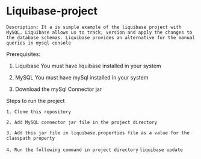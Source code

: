 # Liquibase-project
```Description: It a is simple example of the liquibase project with MySQL. Liquibase allows us to track, version and apply the changes to the database schemas. Liquibase provides an alternative for the manual queries in mysql console ```

Prerequisites:

1. Liquibase
   You must have liquibase installed in your system 

2. MySQL
   You must have mySql installed in your system

3. Download the mySql Connector jar 

Steps to run the project

```1. Clone this repository```

```2. Add MySQL connector jar file in the project directory```

```3. Add this jar file in liquibase.properties file as a value for the classpath property```

```4. Run the following command in project directory```
    ```liquibase update```
